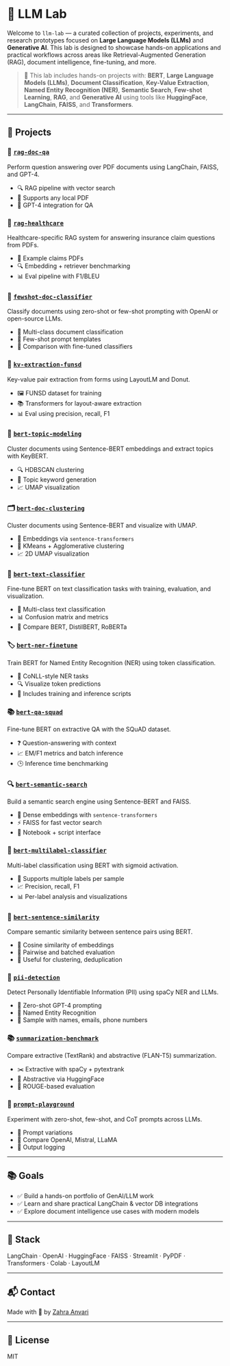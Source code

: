 # 🧪 LLM Lab

Welcome to `llm-lab` — a curated collection of projects, experiments, and research prototypes focused on **Large Language Models (LLMs)** and **Generative AI**. This lab is designed to showcase hands-on applications and practical workflows across areas like Retrieval-Augmented Generation (RAG), document intelligence, fine-tuning, and more.

> 🧠 This lab includes hands-on projects with:
> **BERT**, **Large Language Models (LLMs)**, **Document Classification**, **Key-Value Extraction**, **Named Entity Recognition (NER)**, **Semantic Search**, **Few-shot Learning**, **RAG**, and **Generative AI** using tools like **HuggingFace**, **LangChain**, **FAISS**, and **Transformers**.

---

## 🚀 Projects

### 📄 [`rag-doc-qa`](./rag-doc-qa)
Perform question answering over PDF documents using LangChain, FAISS, and GPT-4.
- 🔍 RAG pipeline with vector search
- 📄 Supports any local PDF
- 🤖 GPT-4 integration for QA

### 🏥 [`rag-healthcare`](./rag-healthcare)
Healthcare-specific RAG system for answering insurance claim questions from PDFs.
- 📑 Example claims PDFs
- 🔍 Embedding + retriever benchmarking
- 📊 Eval pipeline with F1/BLEU

### 🧷 [`fewshot-doc-classifier`](./fewshot-doc-classifier)
Classify documents using zero-shot or few-shot prompting with OpenAI or open-source LLMs.
- 🔢 Multi-class document classification
- 🧠 Few-shot prompt templates
- 🧪 Comparison with fine-tuned classifiers

### 🧾 [`kv-extraction-funsd`](./kv-extraction-funsd)
Key-value pair extraction from forms using LayoutLM and Donut.
- 🖼️ FUNSD dataset for training
- 📚 Transformers for layout-aware extraction
- 📊 Eval using precision, recall, F1

### 🧠 [`bert-topic-modeling`](./bert-topic-modeling)
Cluster documents using Sentence-BERT embeddings and extract topics with KeyBERT.
- 🔍 HDBSCAN clustering
- 🧠 Topic keyword generation
- 📈 UMAP visualization

### 🗂️ [`bert-doc-clustering`](./bert-doc-clustering)
Cluster documents using Sentence-BERT and visualize with UMAP.
- 🔢 Embeddings via `sentence-transformers`
- 🔁 KMeans + Agglomerative clustering
- 📈 2D UMAP visualization

### 📝 [`bert-text-classifier`](./bert-text-classifier)
Fine-tune BERT on text classification tasks with training, evaluation, and visualization.
- 🔢 Multi-class text classification
- 📊 Confusion matrix and metrics
- 🔁 Compare BERT, DistilBERT, RoBERTa

### 🏷️ [`bert-ner-finetune`](./bert-ner-finetune)
Train BERT for Named Entity Recognition (NER) using token classification.
- 🧾 CoNLL-style NER tasks
- 🔍 Visualize token predictions
- 🧪 Includes training and inference scripts

### 📚 [`bert-qa-squad`](./bert-qa-squad)
Fine-tune BERT on extractive QA with the SQuAD dataset.
- ❓ Question-answering with context
- 📈 EM/F1 metrics and batch inference
- 🕒 Inference time benchmarking

### 🔍 [`bert-semantic-search`](./bert-semantic-search)
Build a semantic search engine using Sentence-BERT and FAISS.
- 🧠 Dense embeddings with `sentence-transformers`
- ⚡ FAISS for fast vector search
- 📄 Notebook + script interface

### 🧷 [`bert-multilabel-classifier`](./bert-multilabel-classifier)
Multi-label classification using BERT with sigmoid activation.
- 🔢 Supports multiple labels per sample
- 📈 Precision, recall, F1
- 📊 Per-label analysis and visualizations

### 🧠 [`bert-sentence-similarity`](./bert-sentence-similarity)
Compare semantic similarity between sentence pairs using BERT.
- 🧪 Cosine similarity of embeddings
- 🔁 Pairwise and batched evaluation
- 🧠 Useful for clustering, deduplication

### 🔐 [`pii-detection`](./pii-detection)
Detect Personally Identifiable Information (PII) using spaCy NER and LLMs.
- 🧠 Zero-shot GPT-4 prompting
- 🤖 Named Entity Recognition
- 📄 Sample with names, emails, phone numbers

### 📚 [`summarization-benchmark`](./summarization-benchmark)
Compare extractive (TextRank) and abstractive (FLAN-T5) summarization.
- ✂️ Extractive with spaCy + pytextrank
- 🧠 Abstractive via HuggingFace
- 📏 ROUGE-based evaluation

### 🧪 [`prompt-playground`](./prompt-playground)
Experiment with zero-shot, few-shot, and CoT prompts across LLMs.
- 🔹 Prompt variations
- 🤖 Compare OpenAI, Mistral, LLaMA
- 📝 Output logging

---

## 📚 Goals
- ✅ Build a hands-on portfolio of GenAI/LLM work
- ✅ Learn and share practical LangChain & vector DB integrations
- ✅ Explore document intelligence use cases with modern models

---

## 🔧 Stack
LangChain · OpenAI · HuggingFace · FAISS · Streamlit · PyPDF · Transformers · Colab · LayoutLM

---

## 📬 Contact
Made with 🧠 by [Zahra Anvari](https://github.com/zanvari)

---

## 📄 License
MIT



